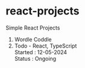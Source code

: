 # react-projects
Simple React Projects

1. Wordle Coddle
2. Todo - React, TypeScript<br>
    Started : 12-05-2024<br>
    Status : Ongoing
    
